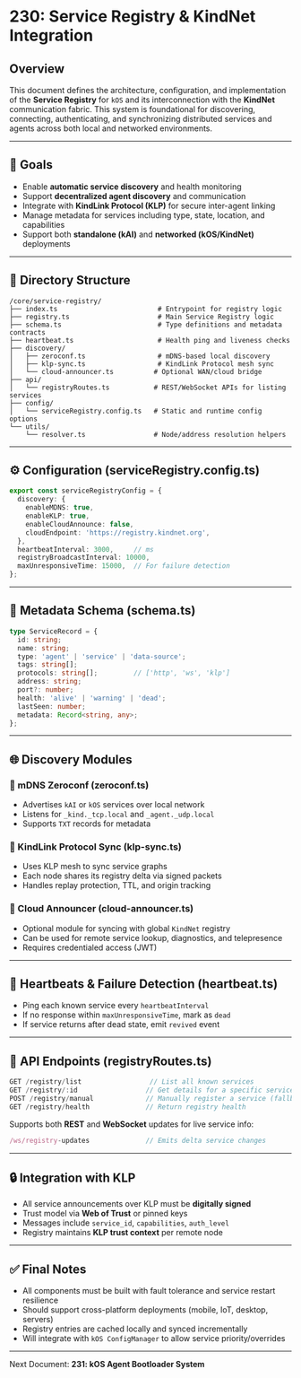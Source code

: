 # 230: Service Registry & KindNet Integration

## Overview

This document defines the architecture, configuration, and implementation of the **Service Registry** for `kOS` and its interconnection with the **KindNet** communication fabric. This system is foundational for discovering, connecting, authenticating, and synchronizing distributed services and agents across both local and networked environments.

---

## 📌 Goals

- Enable **automatic service discovery** and health monitoring
- Support **decentralized agent discovery** and communication
- Integrate with **KindLink Protocol (KLP)** for secure inter-agent linking
- Manage metadata for services including type, state, location, and capabilities
- Support both **standalone (kAI)** and **networked (kOS/KindNet)** deployments

---

## 🧱 Directory Structure

```text
/core/service-registry/
├── index.ts                         # Entrypoint for registry logic
├── registry.ts                      # Main Service Registry logic
├── schema.ts                        # Type definitions and metadata contracts
├── heartbeat.ts                     # Health ping and liveness checks
├── discovery/
│   ├── zeroconf.ts                  # mDNS-based local discovery
│   ├── klp-sync.ts                  # KindLink Protocol mesh sync
│   └── cloud-announcer.ts          # Optional WAN/cloud bridge
├── api/
│   └── registryRoutes.ts           # REST/WebSocket APIs for listing services
├── config/
│   └── serviceRegistry.config.ts   # Static and runtime config options
└── utils/
    └── resolver.ts                 # Node/address resolution helpers
```

---

## ⚙️ Configuration (serviceRegistry.config.ts)

```ts
export const serviceRegistryConfig = {
  discovery: {
    enableMDNS: true,
    enableKLP: true,
    enableCloudAnnounce: false,
    cloudEndpoint: 'https://registry.kindnet.org',
  },
  heartbeatInterval: 3000,     // ms
  registryBroadcastInterval: 10000,
  maxUnresponsiveTime: 15000,  // For failure detection
};
```

---

## 🧠 Metadata Schema (schema.ts)

```ts
type ServiceRecord = {
  id: string;
  name: string;
  type: 'agent' | 'service' | 'data-source';
  tags: string[];
  protocols: string[];         // ['http', 'ws', 'klp']
  address: string;
  port?: number;
  health: 'alive' | 'warning' | 'dead';
  lastSeen: number;
  metadata: Record<string, any>;
};
```

---

## 🌐 Discovery Modules

### 🔹 mDNS Zeroconf (zeroconf.ts)

- Advertises `kAI` or `kOS` services over local network
- Listens for `_kind._tcp.local` and `_agent._udp.local`
- Supports `TXT` records for metadata

### 🔹 KindLink Protocol Sync (klp-sync.ts)

- Uses KLP mesh to sync service graphs
- Each node shares its registry delta via signed packets
- Handles replay protection, TTL, and origin tracking

### 🔹 Cloud Announcer (cloud-announcer.ts)

- Optional module for syncing with global `KindNet` registry
- Can be used for remote service lookup, diagnostics, and telepresence
- Requires credentialed access (JWT)

---

## 🔁 Heartbeats & Failure Detection (heartbeat.ts)

- Ping each known service every `heartbeatInterval`
- If no response within `maxUnresponsiveTime`, mark as `dead`
- If service returns after dead state, emit `revived` event

---

## 📡 API Endpoints (registryRoutes.ts)

```ts
GET /registry/list                 // List all known services
GET /registry/:id                 // Get details for a specific service
POST /registry/manual             // Manually register a service (fallback)
GET /registry/health              // Return registry health
```

Supports both **REST** and **WebSocket** updates for live service info:

```ts
/ws/registry-updates              // Emits delta service changes
```

---

## 🔒 Integration with KLP

- All service announcements over KLP must be **digitally signed**
- Trust model via **Web of Trust** or pinned keys
- Messages include `service_id`, `capabilities`, `auth_level`
- Registry maintains **KLP trust context** per remote node

---

## ✅ Final Notes

- All components must be built with fault tolerance and service restart resilience
- Should support cross-platform deployments (mobile, IoT, desktop, servers)
- Registry entries are cached locally and synced incrementally
- Will integrate with `kOS ConfigManager` to allow service priority/overrides

---

Next Document: **231: kOS Agent Bootloader System**

